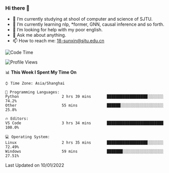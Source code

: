 ### Hi there 👋

<!--
**sunxin000/sunxin000** is a ✨ _special_ ✨ repository because its `README.md` (this file) appears on your GitHub profile.

Here are some ideas to get you started:

- 🔭 I’m currently working on ...
- 🌱 I’m currently learning ...
- 👯 I’m looking to collaborate on ...
- 🤔 I’m looking for help with ...
- 💬 Ask me about ...
- 📫 How to reach me: ...
- 😄 Pronouns: ...
- ⚡ Fun fact: ...
-->
- 🏫 I’m currently studying at shool of computer and science of SJTU.
- 🌱 I’m currently learning nlp, \*former, GNN, causal inference and so forth.
- 🤔 I’m looking for help with my poor english.
- 💬 Ask me about anything.
- 📫 How to reach me: 18-sunxin@sjtu.edu.cn
<!--START_SECTION:waka-->
![Code Time](http://img.shields.io/badge/Code%20Time-80%20hrs%203%20mins-blue)

![Profile Views](http://img.shields.io/badge/Profile%20Views-0-blue)

📊 **This Week I Spent My Time On** 

```text
⌚︎ Time Zone: Asia/Shanghai

💬 Programming Languages: 
Python                   2 hrs 39 mins       ██████████████████░░░░░░░   74.2% 
Other                    55 mins             ██████░░░░░░░░░░░░░░░░░░░   25.8%

🔥 Editors: 
VS Code                  3 hrs 34 mins       █████████████████████████   100.0%

💻 Operating System: 
Linux                    2 hrs 35 mins       ██████████████████░░░░░░░   72.49% 
Windows                  59 mins             ███████░░░░░░░░░░░░░░░░░░   27.51%

```


 Last Updated on 10/01/2022
<!--END_SECTION:waka-->
